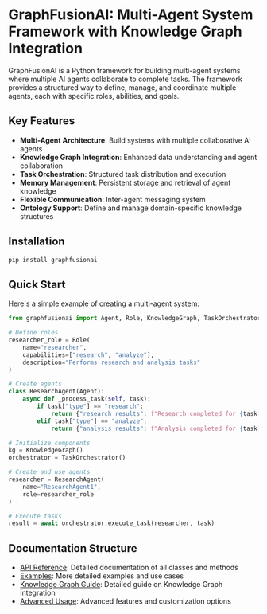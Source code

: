 # GraphFusionAI: Multi-Agent System Framework with Knowledge Graph Integration

GraphFusionAI is a Python framework for building multi-agent systems where multiple AI agents collaborate to complete tasks. The framework provides a structured way to define, manage, and coordinate multiple agents, each with specific roles, abilities, and goals.

## Key Features

- **Multi-Agent Architecture**: Build systems with multiple collaborative AI agents
- **Knowledge Graph Integration**: Enhanced data understanding and agent collaboration
- **Task Orchestration**: Structured task distribution and execution
- **Memory Management**: Persistent storage and retrieval of agent knowledge
- **Flexible Communication**: Inter-agent messaging system
- **Ontology Support**: Define and manage domain-specific knowledge structures

## Installation

```bash
pip install graphfusionai
```

## Quick Start

Here's a simple example of creating a multi-agent system:

```python
from graphfusionai import Agent, Role, KnowledgeGraph, TaskOrchestrator

# Define roles
researcher_role = Role(
    name="researcher",
    capabilities=["research", "analyze"],
    description="Performs research and analysis tasks"
)

# Create agents
class ResearchAgent(Agent):
    async def _process_task(self, task):
        if task["type"] == "research":
            return {"research_results": f"Research completed for {task['data']['topic']}"}
        elif task["type"] == "analyze":
            return {"analysis_results": f"Analysis completed for {task['data']['subject']}"}

# Initialize components
kg = KnowledgeGraph()
orchestrator = TaskOrchestrator()

# Create and use agents
researcher = ResearchAgent(
    name="ResearchAgent1",
    role=researcher_role
)

# Execute tasks
result = await orchestrator.execute_task(researcher, task)
```

## Documentation Structure

- [API Reference](api_reference.md): Detailed documentation of all classes and methods
- [Examples](examples.md): More detailed examples and use cases
- [Knowledge Graph Guide](knowledge_graph.md): Detailed guide on Knowledge Graph integration
- [Advanced Usage](advanced_usage.md): Advanced features and customization options
